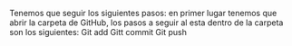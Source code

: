 Tenemos que seguir los siguientes pasos:
en primer lugar tenemos que abrir la carpeta de GitHub, los pasos a seguir al esta dentro de la carpeta son los siguientes: 
Git add
Gitt commit
Git push
